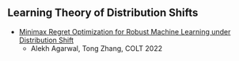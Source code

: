 ## Learning Theory of Distribution Shifts 
* [Minimax Regret Optimization for Robust Machine Learning under Distribution Shift](https://arxiv.org/pdf/2202.05436.pdf)
  * Alekh Agarwal, Tong Zhang, COLT 2022 
